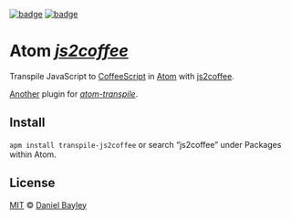[![badge][apm]][package]
[![badge][chat]][#slack]

Atom _[js2coffee]_
==================
Transpile JavaScript to [CoffeeScript] in [Atom] with [js2coffee].

[Another] plugin for _[atom-transpile]_.

Install
-------
`apm install transpile-js2coffee` or search “js2coffee” under Packages within Atom.

License
-------
[MIT] © [Daniel Bayley]

[MIT]:              LICENSE.md
[Daniel Bayley]:    https://github.com/danielbayley
[atom]:             https://atom.io
[apm]:              https://img.shields.io/apm/v/transpile-js2coffee.svg?style=flat-square
[package]:          https://atom.io/packages/transpile-js2coffee
[chat]:             https://img.shields.io/badge/chat-atom.io%20slack-ff69b4.svg?style=flat-square
[#slack]:           https://atom-slack.herokuapp.com

[atom-transpile]:   https://atom.io/packages/transpile
[Another]:          https://atom.io/packages/search?q=transpile-
[CoffeeScript]:     http://coffeescript.org
[js2coffee]:        http://js2.coffee
